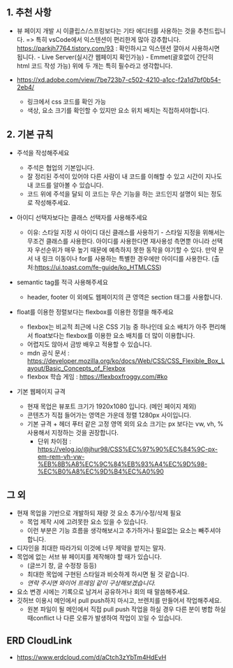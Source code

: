 ## 1. 추천 사항
- 뷰 페이지 개발 시 이클립스/스프링보다는 기타 에디터를 사용하는 것을 추천드립니다.
   => 특히 vsCode에서 익스텐션이 편리한게 많아 강추합니다. 
   https://parkjh7764.tistory.com/93 : 확인하시고 익스텐션 깔아서 사용하시면 됩니다.
       - Live Server(실시간 웹페이지 확인가능)
       - Emmet(괄호없이 간단히 html 코드 작성 가능)
       위에 두 개는 특히 필수라고 생각합니다.

- https://xd.adobe.com/view/7be723b7-c502-4210-a1cc-f2a1d7bf0b54-2eb4/
   - 링크에서 css 코드를 확인 가능
   - 색상, 요소 크기를 확인할 수 있지만 요소 위치 배치는 직접하셔야합니다.

## 2. 기본 규칙
- 주석을 작성해주세요
   - 주석은 협업의 기본입니다. 
   - 잘 정리된 주석이 있어야 다른 사람이 내 코드를 이해할 수 있고 시간이 지나도 내 코드를 알아볼 수 있습니다.
   - 코드 위에 주석을 달되 이 코드는 무슨 기능을 하는 코드인지 설명이 되는 정도로 작성해주세요.

- 아이디 선택자보다는 클래스 선택자를 사용해주세요
   - 이유: 스타일 지정 시 아이디 대신 클래스를 사용하기 - 스타일 지정을 위해서는 무조건 클래스를 사용한다.
   아이디를 사용한다면 재사용성 측면뿐 아니라 선택자 우선순위가 매우 높기 때문에 예측하지 못한 동작을 야기할 수 있다.
   만약 문서 내 링크 이동이나 for를 사용하는 특별한 경우에만 아이디를 사용한다. (출처:https://ui.toast.com/fe-guide/ko_HTMLCSS)

- semantic tag를 적극 사용해주세요
   - header, footer 이 외에도 웹페이지의 큰 영역은 section 태그를 사용합니다.

- float를 이용한 정렬보다는 flexbox를 이용한 정렬을 해주세요
   - flexbox는 비교적 최근에 나온 CSS 기능 중 하나인데 요소 배치가 아주 편리해서 float보다는 flexbox를 이용한 요소 배치를 더 많이 이용합니다.
   - 어렵지도 않아서 금방 배우고 적용할 수 있습니다.
   - mdn 공식 문서 : https://developer.mozilla.org/ko/docs/Web/CSS/CSS_Flexible_Box_Layout/Basic_Concepts_of_Flexbox
   - flexbox 학습 게임 : https://flexboxfroggy.com/#ko

- 기본 웹페이지 규격
   - 현재 목업은 뷰포트 크기가 1920x1080 입니다. (메인 페이지 제외)
   - 콘텐츠가 직접 들어가는 영역은 가운데 정렬 1280px 사이입니다.
   - 기본 규격 + 헤더 푸터 같은 고정 영역 외의 요소 크기는 px 보다는 vw, vh, % 사용해서 지정하는 것을 권장합니다.
       - 단위 차이점 : https://velog.io/@jhur98/CSS%EC%97%90%EC%84%9C-px-em-rem-vh-vw-%EB%8B%A8%EC%9C%84%EB%93%A4%EC%9D%98-%EC%B0%A8%EC%9D%B4%EC%A0%90

## 그 외
- 현재 목업을 기반으로 개발하되 재량 것 요소 추가/수정/삭제 필요
  - 목업 제작 시에 고려못한 요소 있을 수 있습니다.  
  - 이런 부분은 기능 흐름을 생각해보시고 추가하거나 필요없는 요소는 빼주셔야합니다.
- 디자인을 최대한 따라가되 이것에 너무 제약을 받지는 말자. 
- 목업에 없는 서브 뷰 페이지를 제작해야 할 때가 있습니다. 
  - (글쓰기 창, 글 수정창 등등) 
  - 최대한 목업에 구현된 스타일과 비슷하게 하시면 될 것 같습니다. 
  - _연락 주시면 와이어 프레임 같이 구상해보겠습니다._
- 요소 변경 시에는 기록으로 남겨서 공유하거나 회의 때 말씀해주세요. 
- 깃허브 이용시 메인에서 pull push하지 마시고, 브렌치를 만들어서 작업해주세요.
  - 원본 파일이 될 메인에서 직접 pull push 작업을 하실 경우 다른 분이 병합 하실 때conflict 나 다른 오류가 발생하여 작업이 꼬일 수 있습니다.


## ERD CloudLink
- https://www.erdcloud.com/d/aCtch3zYbTm4HdEvH
